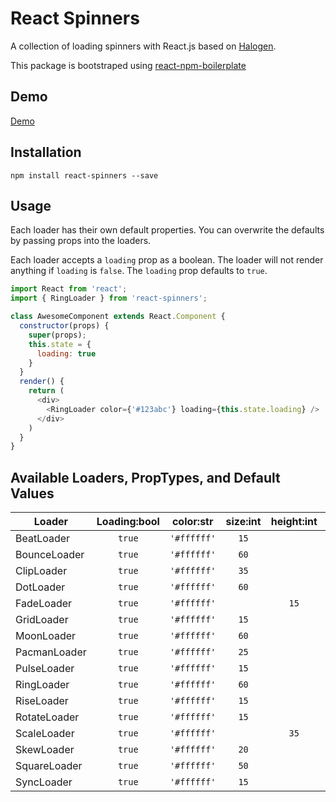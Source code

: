 # React Spinners

A collection of loading spinners with React.js based on [Halogen](https://github.com/yuanyan/halogen).

This package is bootstraped using [react-npm-boilerplate](https://github.com/juliancwirko/react-npm-boilerplate)

## Demo

[Demo](https://davidhu2000.github.io/react-spinners)

## Installation

    npm install react-spinners --save

## Usage

Each loader has their own default properties. You can overwrite the defaults by passing props into the loaders.

Each loader accepts a `loading` prop as a boolean. The loader will not render anything if `loading` is `false`. The `loading` prop defaults to `true`.

```js
import React from 'react';
import { RingLoader } from 'react-spinners';

class AwesomeComponent extends React.Component {
  constructor(props) {
    super(props);
    this.state = {
      loading: true
    }
  }
  render() {
    return (
      <div>
        <RingLoader color={'#123abc'} loading={this.state.loading} />
      </div>
    )
  }
}
```

## Available Loaders, PropTypes, and Default Values

Loader       | Loading:bool | color:str   | size:int | height:int | width:int | radius:int | margin:int
-------------|:------------:|:-----------:|:--------:|:----------:|:---------:|:----------:|:----------
BeatLoader   | `true`       | `'#ffffff'` | `15`     |            |           |            | `2`
BounceLoader | `true`       | `'#ffffff'` | `60`     |            |           |            |
ClipLoader   | `true`       | `'#ffffff'` | `35`     |            |           |            |
DotLoader    | `true`       | `'#ffffff'` | `60`     |            |           |            | `2`
FadeLoader   | `true`       | `'#ffffff'` |          | `15`       | `5`       | `2`        | `2`
GridLoader   | `true`       | `'#ffffff'` | `15`     |            |           |            | `2`
MoonLoader   | `true`       | `'#ffffff'` | `60`     |            |           |            | `2`
PacmanLoader | `true`       | `'#ffffff'` | `25`     |            |           |            | `2`
PulseLoader  | `true`       | `'#ffffff'` | `15`     |            |           |            | `2`
RingLoader   | `true`       | `'#ffffff'` | `60`     |            |           |            | `2`
RiseLoader   | `true`       | `'#ffffff'` | `15`     |            |           |            | `2`
RotateLoader | `true`       | `'#ffffff'` | `15`     |            |           |            | `2`
ScaleLoader  | `true`       | `'#ffffff'` |          | `35`       | `4`       | `2`        | `2`
SkewLoader   | `true`       | `'#ffffff'` | `20`     |            |           |            |
SquareLoader | `true`       | `'#ffffff'` | `50`     |            |           |            | `2`
SyncLoader   | `true`       | `'#ffffff'` | `15`     |            |           |            | `2`
